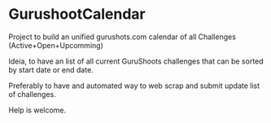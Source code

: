 # GurushootCalendar
Project to build an unified gurushots.com calendar of all Challenges (Active+Open+Upcomming)

Ideia, to have an list of all current GuruShoots challenges that can be sorted by start date or end date.

Preferably to have and automated way to web scrap and submit update list of challenges.

Help is welcome.
